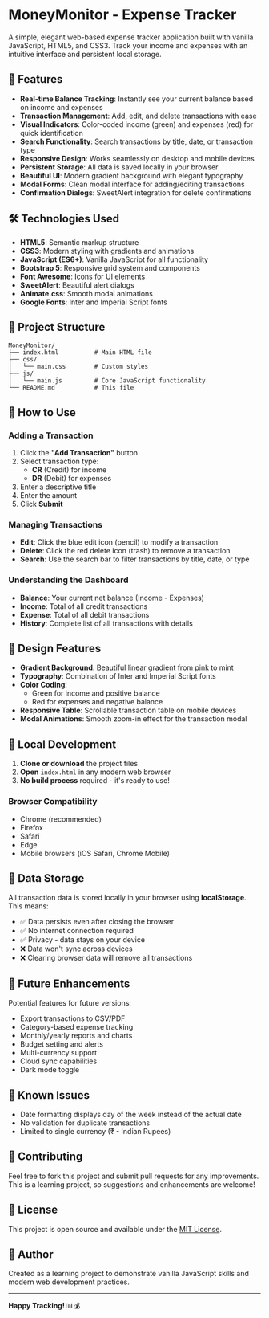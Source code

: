 # MoneyMonitor - Expense Tracker

A simple, elegant web-based expense tracker application built with vanilla JavaScript, HTML5, and CSS3. Track your income and expenses with an intuitive interface and persistent local storage.

## 🚀 Features

- **Real-time Balance Tracking**: Instantly see your current balance based on income and expenses
- **Transaction Management**: Add, edit, and delete transactions with ease
- **Visual Indicators**: Color-coded income (green) and expenses (red) for quick identification
- **Search Functionality**: Search transactions by title, date, or transaction type
- **Responsive Design**: Works seamlessly on desktop and mobile devices
- **Persistent Storage**: All data is saved locally in your browser
- **Beautiful UI**: Modern gradient background with elegant typography
- **Modal Forms**: Clean modal interface for adding/editing transactions
- **Confirmation Dialogs**: SweetAlert integration for delete confirmations

## 🛠️ Technologies Used

- **HTML5**: Semantic markup structure
- **CSS3**: Modern styling with gradients and animations
- **JavaScript (ES6+)**: Vanilla JavaScript for all functionality
- **Bootstrap 5**: Responsive grid system and components
- **Font Awesome**: Icons for UI elements
- **SweetAlert**: Beautiful alert dialogs
- **Animate.css**: Smooth modal animations
- **Google Fonts**: Inter and Imperial Script fonts

## 📁 Project Structure

```
MoneyMonitor/
├── index.html          # Main HTML file
├── css/
│   └── main.css        # Custom styles
├── js/
│   └── main.js         # Core JavaScript functionality
└── README.md           # This file
```

## 🎯 How to Use

### Adding a Transaction
1. Click the **"Add Transaction"** button
2. Select transaction type:
   - **CR** (Credit) for income
   - **DR** (Debit) for expenses
3. Enter a descriptive title
4. Enter the amount
5. Click **Submit**

### Managing Transactions
- **Edit**: Click the blue edit icon (pencil) to modify a transaction
- **Delete**: Click the red delete icon (trash) to remove a transaction
- **Search**: Use the search bar to filter transactions by title, date, or type

### Understanding the Dashboard
- **Balance**: Your current net balance (Income - Expenses)
- **Income**: Total of all credit transactions
- **Expense**: Total of all debit transactions
- **History**: Complete list of all transactions with details

## 🎨 Design Features

- **Gradient Background**: Beautiful linear gradient from pink to mint
- **Typography**: Combination of Inter and Imperial Script fonts
- **Color Coding**: 
  - Green for income and positive balance
  - Red for expenses and negative balance
- **Responsive Table**: Scrollable transaction table on mobile devices
- **Modal Animations**: Smooth zoom-in effect for the transaction modal

## 🔧 Local Development

1. **Clone or download** the project files
2. **Open** `index.html` in any modern web browser
3. **No build process** required - it's ready to use!

### Browser Compatibility
- Chrome (recommended)
- Firefox
- Safari
- Edge
- Mobile browsers (iOS Safari, Chrome Mobile)

## 💾 Data Storage

All transaction data is stored locally in your browser using **localStorage**. This means:
- ✅ Data persists even after closing the browser
- ✅ No internet connection required
- ✅ Privacy - data stays on your device
- ❌ Data won't sync across devices
- ❌ Clearing browser data will remove all transactions

## 🚧 Future Enhancements

Potential features for future versions:
- Export transactions to CSV/PDF
- Category-based expense tracking
- Monthly/yearly reports and charts
- Budget setting and alerts
- Multi-currency support
- Cloud sync capabilities
- Dark mode toggle

## 🐛 Known Issues

- Date formatting displays day of the week instead of the actual date
- No validation for duplicate transactions
- Limited to single currency (₹ - Indian Rupees)

## 🤝 Contributing

Feel free to fork this project and submit pull requests for any improvements. This is a learning project, so suggestions and enhancements are welcome!

## 📄 License

This project is open source and available under the [MIT License](LICENSE).

## 👤 Author

Created as a learning project to demonstrate vanilla JavaScript skills and modern web development practices.

---

**Happy Tracking!** 📊💰
